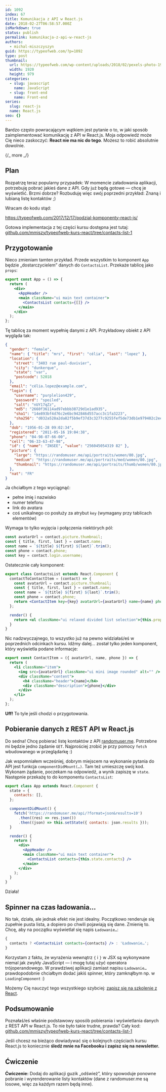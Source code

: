 ```yaml
---
id: 1092
index: 67
title: Komunikacja z API w React.js
date: 2018-02-27T06:58:57.000Z
isMarkdown: true
status: publish
permalink: komunikacja-z-api-w-react-js
authors:
  - michal-miszczyszyn
guid: https://typeofweb.com/?p=1092
type: post
thumbnail:
  url: https://typeofweb.com/wp-content/uploads/2018/02/pexels-photo-194094.jpeg
  width: 1920
  height: 979
categories:
  - slug: javascript
    name: JavaScript
  - slug: front-end
    name: Front-end
series:
  slug: react-js
  name: React.js
seo: {}
---
```


Bardzo często powracającym wątkiem jest pytanie o to, w jaki sposób zaimplementować komunikację z API w React.js. Moja odpowiedź może Cię nieco zaskoczyć: **React nie ma nic do tego**. Możesz to robić absolutnie dowolnie.

{/_ more _/}

## Plan

Rozpatrzę teraz popularny przypadek: W momencie załadowania aplikacji, potrzebuję pobrać jakieś dane z API. Gdy już będą gotowe — chcę je wyświetlić. Brzmi dobrze? Rozbuduję więc swój poprzedni przykład: Znaną i lubianą listę kontaktów ;)

Wracam do kodu stąd:

https://typeofweb.com/2017/12/17/podzial-komponenty-react-js/

Gotowa implementacja z tej części kursu dostępna jest tutaj: [github.com/mmiszy/typeofweb-kurs-react/tree/contacts-list-1](https://github.com/mmiszy/typeofweb-kurs-react/tree/contacts-list-1)

## Przygotowanie

Nieco zmieniam tamten przykład. Przede wszystkim to komponent `App` będzie „dostarczycielem” danych do `ContactsList`. Przekaże tablicę jako `props`:

```jsx
export const App = () => {
  return (
    <div>
      <AppHeader />
      <main className="ui main text container">
        <ContactsList contacts={[]} />
      </main>
    </div>
  );
};
```

Tę tablicę za moment wypełnię danymi z API. Przykładowy obiekt z API wygląda tak:

```json
{
  "gender": "female",
  "name": { "title": "mrs", "first": "célia", "last": "lopez" },
  "location": {
    "street": "3403 rue paul-duvivier",
    "city": "dunkerque",
    "state": "var",
    "postcode": 52018
  },
  "email": "célia.lopez@example.com",
  "login": {
    "username": "purplelion429",
    "password": "spoiled",
    "salt": "nUY17qZz",
    "md5": "2660f36114ad97ebbb38729d1e1ad935",
    "sha1": "14e893bf4d76c2e6bc942846d557acc3c1fa3223",
    "sha256": "d032a528a2da82f5b9ef37d3c3277c9255fef5de73db1e979402c2ee86fe4cf2"
  },
  "dob": "1956-01-28 09:02:34",
  "registered": "2011-05-16 19:04:38",
  "phone": "04-98-07-66-00",
  "cell": "06-33-63-47-98",
  "id": { "name": "INSEE", "value": "256045054319 82" },
  "picture": {
    "large": "https://randomuser.me/api/portraits/women/80.jpg",
    "medium": "https://randomuser.me/api/portraits/med/women/80.jpg",
    "thumbnail": "https://randomuser.me/api/portraits/thumb/women/80.jpg"
  },
  "nat": "FR"
}
```

Ja chciałbym z tego wyciągnąć:

- pełne imię i nazwisko
- numer telefonu
- link do avatara
- coś unikalnego co posłuży za atrybut `key` (wymagany przy tablicach elementów)

Wymaga to tylko wyjęcia i połączenia niektórych pól:

```javascript
const avatarUrl = contact.picture.thumbnail;
const { title, first, last } = contact.name;
const name = `${title} ${first} ${last}`.trim();
const phone = contact.phone;
const key = contact.login.username;
```

Ostatecznie cały komponent:

```jsx
export class ContactsList extends React.Component {
  contactToContactItem = (contact) => {
    const avatarUrl = contact.picture.thumbnail;
    const { title, first, last } = contact.name;
    const name = `${title} ${first} ${last}`.trim();
    const phone = contact.phone;
    return <ContactItem key={key} avatarUrl={avatarUrl} name={name} phone={phone} />;
  };

  render() {
    return <ul className="ui relaxed divided list selection">{this.props.contacts.map(this.contactToContactItem)}</ul>;
  }
}
```

Nic nadzwyczajnego, to wszystko już na pewno widziałaś/eś w poprzednich odcinkach kursu. Idźmy dalej… został tylko jeden komponent, który wyświetla podane informacje:

```jsx
export const ContactItem = ({ avatarUrl, name, phone }) => {
  return (
    <li className="item">
      <img src={avatarUrl} className="ui mini image rounded" alt="" />
      <div className="content">
        <h4 className="header">{name}</h4>
        <div className="description">{phone}</div>
      </div>
    </li>
  );
};
```

**Uff!** To tyle jeśli chodzi o przygotowania.

## Pobieranie danych z REST API w React.js

Do sedna! Chcę pobierać listę kontaktów z API [randomuser.me](https://randomuser.me/documentation#howto). Potrzebne mi będzie jedno żądanie `GET`. Najprościej zrobić je przy pomocy `fetch` wbudowanego w przeglądarkę :)

Jak wspomniałem wcześniej, dobrym miejscem na wykonanie pytania do API jest funkcja `componentDidMount(…)`. Tam też umieszczę swój kod. Wykonam żądanie, poczekam na odpowiedź, a wynik zapiszę w `state`. Następnie przekażę to do komponentu `ContactsList`:

```jsx
export class App extends React.Component {
  state = {
    contacts: [],
  };

  componentDidMount() {
    fetch('https://randomuser.me/api/?format=json&results=10')
      .then((res) => res.json())
      .then((json) => this.setState({ contacts: json.results }));
  }

  render() {
    return (
      <div>
        <AppHeader />
        <main className="ui main text container">
          <ContactsList contacts={this.state.contacts} />
        </main>
      </div>
    );
  }
}
```

Działa!

## Spinner na czas ładowania…

No tak, działa, ale jednak efekt nie jest idealny. Początkowo renderuje się zupełnie pusta lista, a dopiero po chwili pojawiają się dane. Zmienię to. Chcę, aby na początku wyświetlał się napis `Ładowanie…`:

```jsx
{
  contacts ? <ContactsList contacts={contacts} /> : 'Ładowanie…';
}
```

Korzystam z faktu, że wyrażenia wewnątrz `{` i `}` w JSX są wykonywane niemal jak zwykły JavaScript — i mogę tutaj użyć operatora trójoperandowego. W prawdziwej aplikacji zamiast napisu `Ładowanie…` prawdopodobnie chciałbym dodać jakiś spinner, który zamknąłbym np. w `LoadingComponent` :)

Możemy Cię nauczyć tego wszystkiego szybciej: <a href="https://szkolenia.typeofweb.com/" target="_blank">zapisz się na szkolenie z React</a>.

## Podsumowanie

Poznałaś/eś właśnie podstawowy sposób pobierania i wyświetlania danych z REST API w React.js. To nie było takie trudne, prawda? Cały kod: [github.com/mmiszy/typeofweb-kurs-react/tree/contacts-list-1](https://github.com/mmiszy/typeofweb-kurs-react/tree/contacts-list-1)

Jeśli chcesz na bieżąco dowiadywać się o kolejnych częściach kursu React.js to koniecznie <strong>śledź mnie na Facebooku i zapisz się na newsletter.</strong>
<NewsletterForm />
<FacebookPageWidget />

## Ćwiczenie

**Ćwiczenie:** Dodaj do aplikacji guzik „odśwież”, który spowoduje ponowne pobranie i wyrenderowanie listy kontaktów (dane z randomuser.me są losowe, więc za każdym razem będą inne).

